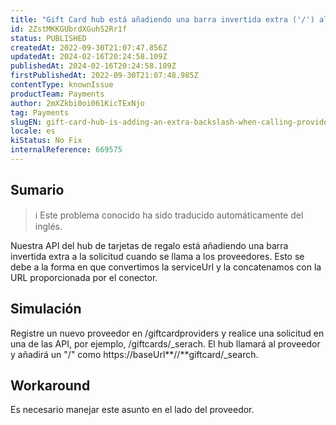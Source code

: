 ```yaml
---
title: "Gift Card hub está añadiendo una barra invertida extra ('/') al llamar a los proveedores."
id: 2ZstMKKGUbrdXGuhS2Rr1f
status: PUBLISHED
createdAt: 2022-09-30T21:07:47.856Z
updatedAt: 2024-02-16T20:24:58.109Z
publishedAt: 2024-02-16T20:24:58.109Z
firstPublishedAt: 2022-09-30T21:07:48.985Z
contentType: knownIssue
productTeam: Payments
author: 2mXZkbi0oi061KicTExNjo
tag: Payments
slugEN: gift-card-hub-is-adding-an-extra-backslash-when-calling-providers
locale: es
kiStatus: No Fix
internalReference: 669575
---
```


## Sumario

>ℹ️ Este problema conocido ha sido traducido automáticamente del inglés.


Nuestra API del hub de tarjetas de regalo está añadiendo una barra invertida extra a la solicitud cuando se llama a los proveedores. Esto se debe a la forma en que convertimos la serviceUrl y la concatenamos con la URL proporcionada por el conector.



## Simulación


Registre un nuevo proveedor en /giftcardproviders y realice una solicitud en una de las API, por ejemplo, /giftcards/_serach. El hub llamará al proveedor y añadirá un "/" como https://baseUrl**//**giftcard/_search.



## Workaround


Es necesario manejar este asunto en el lado del proveedor.


